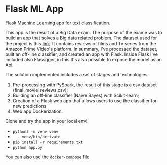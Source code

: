 # Flask ML App
Flask Machine Learning app for text classification.


This app is the result of a Big Data exam. The purpose of the exame was to build an app that solves a Big data related problem. The dataset used for the project is this <a href="https://www.kaggle.com/ryati131457/web-data-amazon-movie-reviews-processed">link</a>. It contains reviews of films and Tv series from the Amazon Prime Video's platform. In summary, I've processed the dataset, built an off-line classifier, and created an app with Flask. Inside Flask I've included also Flassgger, in this It's also possible to expose the model as an Api.

The solution implemented includes a set of stages and technologies:
<br>
<ol>
<li>Pre-processing with PySpark, the result of this stage is a csv dataset (final_movie_reviews.csv);</li>
<li>Building an off-line classifier (Naive Bayes) with Scikit-learn;</li>
<li>Creation of a Flask web app that allows users to use the classifier for new predictions </li>
<li>Web app Dockerization.</li>
</ol>

Clone and try the app in your local env!
- `python3 -m venv venv` 
- `  . venv/bin/activate`
- `pip install -r requirements.txt`
- `python app.py`

You can also use the `docker-compose` file.
